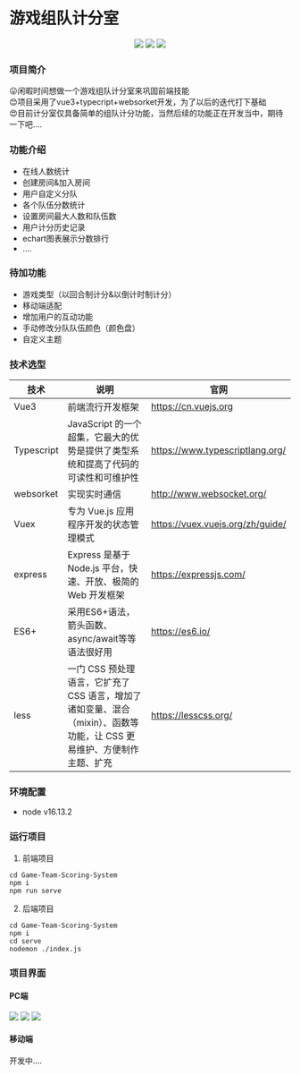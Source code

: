 # 游戏组队计分室
<p align="center">
<a href="https://github.com/Zhz4"><img src="https://img.shields.io/badge/author-zhz4-blue"></a>
<a href="https://cn.vuejs.org/"><img src="https://img.shields.io/badge/language-vue3-yellowgreen"></a>
<a href="https://nodejs.org/download/"><img src="https://img.shields.io/badge/node-16.13.2-brightgreen"></a>
</p>

### 项目简介
😛闲暇时间想做一个游戏组队计分室来巩固前端技能   
😊项目采用了vue3+typecript+websorket开发，为了以后的迭代打下基础   
😍目前计分室仅具备简单的组队计分功能，当然后续的功能正在开发当中，期待一下吧....

### 功能介绍
- 在线人数统计
- 创建房间&加入房间
- 用户自定义分队
- 各个队伍分数统计
- 设置房间最大人数和队伍数
- 用户计分历史记录
- echart图表展示分数排行
- ....

### 待加功能
- 游戏类型（以回合制计分&以倒计时制计分）
- 移动端适配
- 增加用户的互动功能
- 手动修改分队队伍颜色（颜色盘）
- 自定义主题

### 技术选型
| 技术     | 说明     | 官网     |
| -------- | -------- | -------- |
| Vue3 | 前端流行开发框架 | https://cn.vuejs.org |
| Typescript| JavaScript 的一个超集，它最大的优势是提供了类型系统和提高了代码的可读性和可维护性 | https://www.typescriptlang.org/ |
| websorket | 实现实时通信 | http://www.websocket.org/ |
| Vuex | 专为 Vue.js 应用程序开发的状态管理模式 | https://vuex.vuejs.org/zh/guide/ |
| express | Express 是基于 Node.js 平台，快速、开放、极简的Web 开发框架 | https://expressjs.com/ |
| ES6+ | 采用ES6+语法，箭头函数、async/await等等语法很好用 | https://es6.io/ |
| less | 一门 CSS 预处理语言，它扩充了 CSS 语言，增加了诸如变量、混合（mixin）、函数等功能，让 CSS 更易维护、方便制作主题、扩充 | https://lesscss.org/ |

### 环境配置
- node v16.13.2

### 运行项目
1. 前端项目

```shell
cd Game-Team-Scoring-System
npm i
npm run serve
```
2. 后端项目

```shell
cd Game-Team-Scoring-System
npm i
cd serve
nodemon ./index.js
```

### 项目界面
#### PC端
<img src="https://cdn.nlark.com/yuque/0/2023/png/26376404/1686988956580-37445ecc-67d5-4889-bea0-76ceb2392414.png">
<img src="https://cdn.nlark.com/yuque/0/2023/png/26376404/1686987484511-b4ce3dbe-67c6-4c2d-a277-96b91a9d9076.png?x-oss-process=image%2Fresize%2Cw_825%2Climit_0">
<img src="https://cdn.nlark.com/yuque/0/2023/png/26376404/1686988010895-6a56e9b1-7f92-44e1-8016-36e7e29988ac.png?x-oss-process=image%2Fresize%2Cw_825%2Climit_0">

#### 移动端
开发中....

